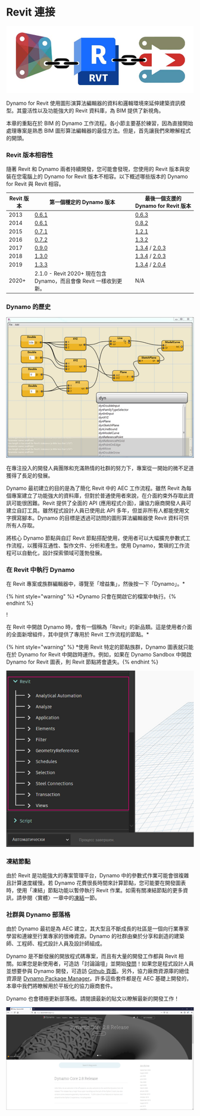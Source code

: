 # Revit 連接

![](images/1/revitconnectionlink.jpg)

Dynamo for Revit 使用圖形演算法編輯器的資料和邏輯環境來延伸建築資訊模型。其靈活性以及功能強大的 Revit 資料庫，為 BIM 提供了新視角。

本章的重點在於 BIM 的 Dynamo 工作流程。各小節主要基於練習，因為直接開始處理專案是熟悉 BIM 圖形算法編輯器的最佳方法。但是，首先讓我們來瞭解程式的開頭。

### Revit 版本相容性

隨著 Revit 和 Dynamo 兩者持續開發，您可能會發現，您使用的 Revit 版本與安裝在您電腦上的 Dynamo for Revit 版本不相容。以下概述哪些版本的 Dynamo for Revit 與 Revit 相容。

| Revit 版本 | 第一個穩定的 Dynamo 版本                                                       | 最後一個支援的 Dynamo for Revit 版本                                                                                                                                |
| ------------- | --------------------------------------------------------------------------------- | ---------------------------------------------------------------------------------------------------------------------------------------------------------------------- |
| 2013          | [0.6.1](http://dyn-builds-data.s3-us-west-2.amazonaws.com/DynamoInstall0.6.1.exe) | [0.6.3](http://dyn-builds-data.s3-us-west-2.amazonaws.com/DynamoInstall0.6.3.exe)                                                                                      |
| 2014          | [0.6.1](http://dyn-builds-data.s3-us-west-2.amazonaws.com/DynamoInstall0.6.1.exe) | [0.8.2](http://dyn-builds-data.s3-us-west-2.amazonaws.com/DynamoInstall0.8.2.exe)                                                                                      |
| 2015          | [0.7.1](http://dyn-builds-data.s3-us-west-2.amazonaws.com/DynamoInstall0.7.1.exe) | [1.2.1](http://dyn-builds-data.s3-us-west-2.amazonaws.com/DynamoInstall1.2.1.exe)                                                                                      |
| 2016          | [0.7.2](http://dyn-builds-data.s3-us-west-2.amazonaws.com/DynamoInstall0.7.2.exe) | [1.3.2](http://dyn-builds-data.s3-us-west-2.amazonaws.com/DynamoInstall1.3.2.exe)                                                                                      |
| 2017          | [0.9.0](http://dyn-builds-data.s3-us-west-2.amazonaws.com/DynamoInstall0.9.0.exe) | [1.3.4](http://dyn-builds-data.s3-us-west-2.amazonaws.com/DynamoInstall1.3.4.exe) / [2.0.3](https://dyn-builds-data.s3-us-west-2.amazonaws.com/DynamoInstall2.0.3.exe) |
| 2018          | [1.3.0](http://dyn-builds-data.s3-us-west-2.amazonaws.com/DynamoInstall1.3.0.exe) | [1.3.4](http://dyn-builds-data.s3-us-west-2.amazonaws.com/DynamoInstall1.3.4.exe) / [2.0.3](https://dyn-builds-data.s3-us-west-2.amazonaws.com/DynamoInstall2.0.3.exe) |
| 2019          | [1.3.3](http://dyn-builds-data.s3-us-west-2.amazonaws.com/DynamoInstall1.3.3.exe) | [1.3.4](http://dyn-builds-data.s3-us-west-2.amazonaws.com/DynamoInstall1.3.4.exe) / [2.0.4](https://dyn-builds-data.s3-us-west-2.amazonaws.com/DynamoInstall2.0.4.exe) |
| 2020+         | 2.1.0 - Revit 2020+ 現在包含 Dynamo，而且會像 Revit 一樣收到更新。      | N/A                                                                                                                                                                    |

### Dynamo 的歷史

![歷史](images/1/earlyScreenshot.jpg)

在專注投入的開發人員團隊和充滿熱情的社群的努力下，專案從一開始的微不足道獲得了長足的發展。

Dynamo 最初建立的目的是為了簡化 Revit 中的 AEC 工作流程。雖然 Revit 為每個專案建立了功能強大的資料庫，但對於普通使用者來說，在介面約束外存取此資訊可能很困難。Revit 提供了全面的 API (應用程式介面)，讓協力廠商開發人員可建立自訂工具。雖然程式設計人員已使用此 API 多年，但並非所有人都能使用文字撰寫腳本。Dynamo 的目標是透過可訪問的圖形算法編輯器使 Revit 資料可供所有人存取。

將核心 Dynamo 節點與自訂 Revit 節點搭配使用，使用者可以大幅擴充參數式工作流程，以獲得互通性、製作文件、分析和產生。使用 Dynamo，繁瑣的工作流程可以自動化，設計探索領域可蓬勃發展。

### 在 Revit 中執行 Dynamo

在 Revit 專案或族群編輯器中，導覽至「增益集」，然後按一下「Dynamo」。*

{% hint style="warning" %} *Dynamo 只會在開啟它的檔案中執行。{% endhint %}

\![](<images/1/launchdynamofromrevit (1).jpg>)

在 Revit 中開啟 Dynamo 時，會有一個稱為「Revit」的新品類。這是使用者介面的全面新增組件，其中提供了專用於 Revit 工作流程的節點。*

{% hint style="warning" %} *使用 Revit 特定的節點族群，Dynamo 圖表就只能在於 Dynamo for Revit 中開啟時運作。例如，如果在 Dynamo Sandbox 中開啟 Dynamo for Revit 圖表，則 Revit 節點將會遺失。{% endhint %}

![](images/1/revitconnection-runningdynamoinrevit02.jpg)

### 凍結節點

由於 Revit 是功能強大的專案管理平台，Dynamo 中的參數式作業可能會很複雜且計算速度緩慢。若 Dynamo 花費很長時間來計算節點，您可能要在開發圖表時，使用「凍結」節點功能以暫停執行 Revit 作業。如需有關凍結節點的更多資訊，請參閱〈實體〉一章中的[凍結](../5\_essential\_nodes\_and\_concepts/5-2\_geometry-for-computational-design/6-solids.md)一節。

### 社群與 Dynamo 部落格

由於 Dynamo 最初是為 AEC 建立，其大型且不斷成長的社區是一個向行業專家學習和連線至行業專家的很棒資源。Dynamo 的社群由樂於分享和創造的建築師、工程師、程式設計人員及設計師組成。

Dynamo 是不斷發展的開放程式碼專案，而且有大量的開發工作都與 Revit 相關。如果您是新使用者，可造訪「討論論壇」並開始[發問](http://dynamobim.org/forums/forum/dyn/)！如果您是程式設計人員並想要參與 Dynamo 開發，可造訪 [Github 頁面](https://github.com/DynamoDS/Dynamo)。另外，協力廠商資源庫的絕佳資源是 [Dynamo Package Manager](http://dynamopackages.com)。許多這些套件都是在 AEC 基礎上開發的，本章中我們將瞭解用於平板化的協力廠商套件。

Dynamo 也會積極更新部落格。請閱讀最新的貼文以瞭解最新的開發工作！

![部落格](images/1/blog.png)

